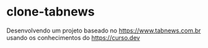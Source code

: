 # clone-tabnews
Desenvolvendo um projeto baseado no https://www.tabnews.com.br usando os conhecimentos do https://curso.dev
